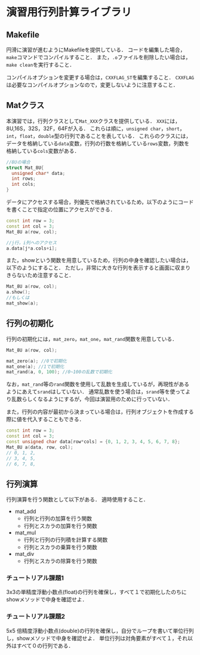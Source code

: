 # 演習用行列計算ライブラリ
## Makefile
円滑に演習が進むようにMakefileを提供している．
コードを編集した場合，`make`コマンドでコンパイルすること．
また，`.o`ファイルを削除したい場合は，`make clean`を実行すること．

コンパイルオプションを変更する場合は，`CXXFLAG_ST`を編集すること．
`CXXFLAG`は必要なコンパイルオプションなので，変更しないように注意すること．


## Matクラス
本演習では，行列クラスとして`Mat_XXX`クラスを提供している．
`XXX`には，8U,16S，32S，32F，64Fが入る．
これらは順に，`unsigned char`，`short`，`int`，`float`，`double`型の行列であることを表している．
これらのクラスには，データを格納している`data`変数，行列の行数を格納している`rows`変数，列数を格納している`cols`変数がある．
```cpp
//8Uの場合
struct Mat_8U{
  unsigned char* data;
  int rows;
  int cols;
}
```

データにアクセスする場合，列優先で格納されているため，以下のようにコードを書くことで指定の位置にアクセスができる．
```cpp
const int row = 3;
const int col = 3;
Mat_8U a(row, col);

//j行，i列へのアクセス
a.data[j*a.cols+i];
```

また，showという関数を用意しているため，行列の中身を確認したい場合は，以下のようにすること．
ただし，非常に大きな行列を表示すると画面に収まりきらないため注意すること．

```cpp
Mat_8U a(row, col);
a.show();
//もしくは
mat_show(a);
```

## 行列の初期化
行列の初期化には，`mat_zero`，`mat_one`，`mat_rand`関数を用意している．
```cpp
Mat_8U a(row, col);

mat_zero(a); //0で初期化
mat_one(a); //1で初期化
mat_rand(a, 0, 100); //0~100の乱数で初期化
```
なお，`mat_rand`等の`rand`関数を使用して乱数を生成しているが，再現性があるようにあえて`srand`はしていない．
通常乱数を使う場合は，`srand`等を使ってより乱数らしくなるようにするが，今回は演習用のために行っていない．

また，行列の内容が最初から決まっている場合は，行列オブジェクトを作成する際に値を代入することもできる．

```cpp
const int row = 3;
const int col = 3;
const unsigned char data[row*cols] = {0, 1, 2, 3, 4, 5, 6, 7, 8};
Mat_8U a(data, row, col);
// 0, 1, 2,
// 3, 4, 5,
// 6, 7, 8,
```

## 行列演算
行列演算を行う関数として以下がある．
適時使用すること．
* mat_add
  - 行列と行列の加算を行う関数
  - 行列とスカラの加算を行う関数
* mat_mul
  - 行列と行列の行列積を計算する関数
  - 行列とスカラの乗算を行う関数
* mat_div
  - 行列とスカラの除算を行う関数
 
 
 ### チュートリアル課題1
 3x3の単精度浮動小数点(float)の行列を確保し，すべて１で初期化したのちにshowメソッドで中身を確認せよ．
 
 ### チュートリアル課題2
 5x5 倍精度浮動小数点(double)の行列を確保し，自分でループを書いて単位行列し，showメソッドで中身を確認せよ．
 単位行列は対角要素がすべて１，それ以外はすべて０の行列である．
 
